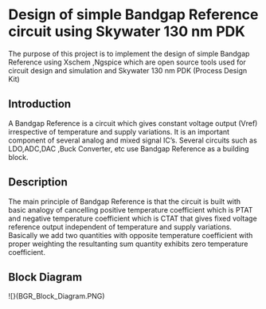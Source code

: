 # Design of simple Bandgap Reference circuit using Skywater 130 nm PDK

The purpose of this project is to implement the design of simple Bandgap Reference using Xschem ,Ngspice which are  open source tools used for circuit design and simulation and Skywater 130 nm PDK (Process Design Kit)  
## Introduction
A Bandgap Reference is a circuit which gives constant voltage output (Vref) irrespective of temperature and supply variations. It is an important component of several analog and mixed signal IC’s.
Several circuits such as LDO,ADC,DAC ,Buck Converter, etc use Bandgap Reference as a building block.

## Description 
The main principle of Bandgap Reference is that the circuit is built with basic analogy of cancelling positive temperature coefficient which is PTAT and negative temperature coefficient which is CTAT that gives fixed voltage reference output independent of temperature and supply variations.
Basically we add two quantities with opposite temperature coefficient with proper weighting the resultanting sum quantity exhibits zero temperature coefficient.

## Block Diagram 
![}(BGR_Block_Diagram.PNG)

